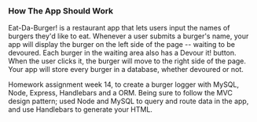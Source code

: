 



### How The App Should Work
Eat-Da-Burger! is a restaurant app that lets users input the names of burgers they'd like to eat.
Whenever a user submits a burger's name, your app will display the burger on the left side of the page -- waiting to be devoured.
Each burger in the waiting area also has a Devour it! button. When the user clicks it, the burger will move to the right side of the page.
Your app will store every burger in a database, whether devoured or not.

Homework assignment week 14, to create a burger logger with MySQL, Node, Express, Handlebars and a ORM. Being sure to follow the MVC design pattern; used Node and MySQL to query and route data in the app, and use Handlebars to generate your HTML.